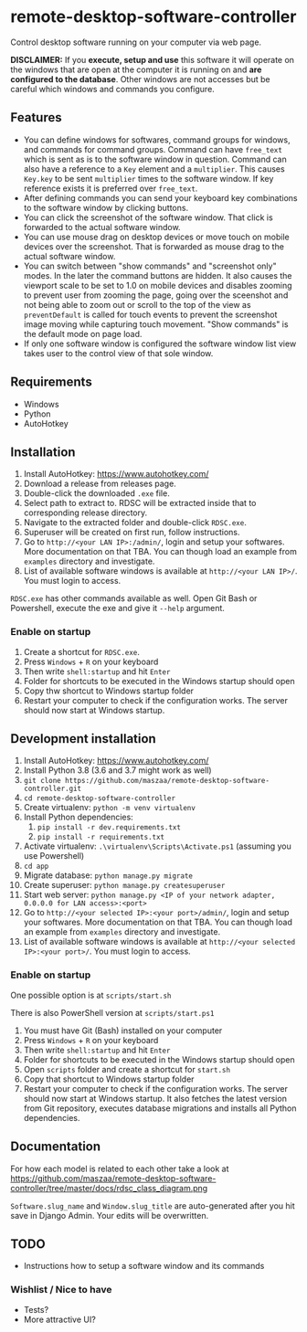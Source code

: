 # remote-desktop-software-controller
Control desktop software running on your computer via web page.

**DISCLAIMER:** If you **execute, setup and use** this software it will operate on the windows that are open at the computer it is running on and **are configured to the database**. Other windows are not accesses but be careful which windows and commands you configure.


## Features

- You can define windows for softwares, command groups for windows, and commands for command groups. Command can have `free_text` which is sent as is to the software window in question. Command can also have a reference to a `Key` element and a `multiplier`. This causes `Key.key` to be sent `multiplier` times to the software window. If key reference exists it is preferred over `free_text`.
- After defining commands you can send your keyboard key combinations to the software window by clicking buttons.
- You can click the screenshot of the software window. That click is forwarded to the actual software window.
- You can use mouse drag on desktop devices or move touch on mobile devices over the screenshot. That is forwarded as mouse drag to the actual software window.
- You can switch between "show commands" and "screenshot only" modes. In the later the command buttons are hidden. It also causes the viewport scale to be set to 1.0 on mobile devices and disables zooming to prevent user from zooming the page, going over the sceenshot and not being able to zoom out or scroll to the top of the view as `preventDefault` is called for touch events to prevent the screenshot image moving while capturing touch movement. "Show commands" is the default mode on page load.
- If only one software window is configured the software window list view takes user to the control view of that sole window.


## Requirements
- Windows
- Python
- AutoHotkey


## Installation
1. Install AutoHotkey: https://www.autohotkey.com/
2. Download a release from releases page.
3. Double-click the downloaded `.exe` file.
4. Select path to extract to. RDSC will be extracted inside that to corresponding release directory.
5. Navigate to the extracted folder and double-click `RDSC.exe`.
6. Superuser will be created on first run, follow instructions.
7. Go to `http://<your LAN IP>:/admin/`, login and setup your softwares. More documentation on that TBA. You can though load an example from `examples` directory and investigate.
8. List of available software windows is available at `http://<your LAN IP>/`. You must login to access.

`RDSC.exe` has other commands available as well. Open Git Bash or Powershell, execute the exe and give it `--help` argument.

### Enable on startup

1. Create a shortcut for `RDSC.exe`.
2. Press `Windows` + `R` on your keyboard
3. Then write `shell:startup` and hit `Enter`
4. Folder for shortcuts to be executed in the Windows startup should open
5. Copy thw shortcut to Windows startup folder
6. Restart your computer to check if the configuration works. The server should now start at Windows startup.


## Development installation
1. Install AutoHotkey: https://www.autohotkey.com/
2. Install Python 3.8 (3.6 and 3.7 might work as well)
3. `git clone https://github.com/maszaa/remote-desktop-software-controller.git`
4. `cd remote-desktop-software-controller`
5. Create virtualenv: `python -m venv virtualenv`
6. Install Python dependencies:
    1. `pip install -r dev.requirements.txt`
    2. `pip install -r requirements.txt`
7. Activate virtualenv: `.\virtualenv\Scripts\Activate.ps1` (assuming you use Powershell)
8. `cd app`
9. Migrate database: `python manage.py migrate`
10. Create superuser: `python manage.py createsuperuser`
11. Start web server: `python manage.py <IP of your network adapter, 0.0.0.0 for LAN access>:<port>`
12. Go to `http://<your selected IP>:<your port>/admin/`, login and setup your softwares. More documentation on that TBA. You can though load an example from `examples` directory and investigate.
13. List of available software windows is available at `http://<your selected IP>:<your port>/`. You must login to access.

### Enable on startup

One possible option is at `scripts/start.sh`

There is also PowerShell version at `scripts/start.ps1`

1. You must have Git (Bash) installed on your computer
2. Press `Windows` + `R` on your keyboard
3. Then write `shell:startup` and hit `Enter`
4. Folder for shortcuts to be executed in the Windows startup should open
5. Open `scripts` folder and create a shortcut for `start.sh`
6. Copy that shortcut to Windows startup folder
7. Restart your computer to check if the configuration works. The server should now start at Windows startup. It also fetches the latest version from Git repository, executes database migrations and installs all Python dependencies.


## Documentation

For how each model is related to each other take a look at https://github.com/maszaa/remote-desktop-software-controller/tree/master/docs/rdsc_class_diagram.png

`Software.slug_name` and `Window.slug_title` are auto-generated after you hit save in Django Admin. Your edits will be overwritten.


## TODO

- Instructions how to setup a software window and its commands

### Wishlist / Nice to have

- Tests?
- More attractive UI?
